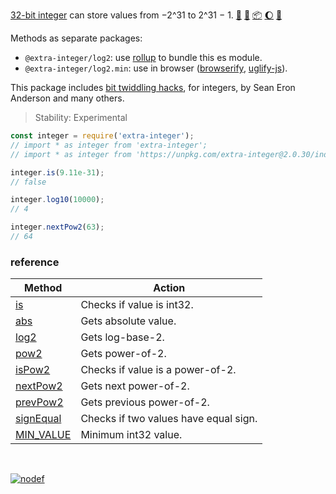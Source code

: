 [32-bit integer] can store values from −2^31 to 2^31 − 1. [:running:] [:vhs:] [:package:] [:moon:] [:ledger:]

Methods as separate packages:
- `@extra-integer/log2`: use [rollup] to bundle this es module.
- `@extra-integer/log2.min`: use in browser ([browserify], [uglify-js]).

This package includes [bit twiddling hacks], for integers, by Sean Eron Anderson
and many others.

> Stability: Experimental

```javascript
const integer = require('extra-integer');
// import * as integer from 'extra-integer';
// import * as integer from 'https://unpkg.com/extra-integer@2.0.30/index.mjs'; (deno)

integer.is(9.11e-31);
// false

integer.log10(10000);
// 4

integer.nextPow2(63);
// 64
```

### reference

| Method              | Action
|---------------------|-------
| [is]                | Checks if value is int32.
| [abs]               | Gets absolute value.
| [log2]              | Gets log-base-2.
| [pow2]              | Gets power-of-2.
| [isPow2]            | Checks if value is a power-of-2.
| [nextPow2]          | Gets next power-of-2.
| [prevPow2]          | Gets previous power-of-2.
| [signEqual]         | Checks if two values have equal sign.
| [MIN_VALUE]         | Minimum int32 value.

<br>

[![nodef](https://merferry.glitch.me/card/extra-integer.svg)](https://nodef.github.io)

[32-bit integer]: https://developer.mozilla.org/en-US/docs/Web/JavaScript/Reference/Operators/Bitwise_Operators
[bit twiddling hacks]: https://graphics.stanford.edu/~seander/bithacks.html
[browserify]: https://www.npmjs.com/package/browserify
[rollup]: https://www.npmjs.com/package/rollup
[uglify-js]: https://www.npmjs.com/package/uglify-js
[MIN_VALUE]: https://github.com/nodef/extra-integer/wiki/MIN_VALUE
[MAX_VALUE]: https://github.com/nodef/extra-integer/wiki/MAX_VALUE
[is]: https://github.com/nodef/extra-integer/wiki/is
[abs]: https://github.com/nodef/extra-integer/wiki/abs
[log2]: https://github.com/nodef/extra-integer/wiki/log2
[log10]: https://github.com/nodef/extra-integer/wiki/log10
[pow2]: https://github.com/nodef/extra-integer/wiki/pow2
[pow10]: https://github.com/nodef/extra-integer/wiki/pow10
[isPow2]: https://github.com/nodef/extra-integer/wiki/isPow2
[nextPow2]: https://github.com/nodef/extra-integer/wiki/nextPow2
[signEqual]: https://github.com/nodef/extra-integer/wiki/signEqual
[:running:]: https://npm.runkit.com/extra-integer
[:package:]: https://www.npmjs.com/package/extra-integer
[:moon:]: https://www.npmjs.com/package/extra-integer.min
[:vhs:]: https://asciinema.org/a/319556
[:ledger:]: https://unpkg.com/extra-integer/
[prevPow2]: https://github.com/nodef/extra-integer/wiki/prevPow2
